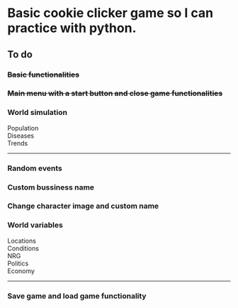 # Basic cookie clicker game so I can practice with python.

## To do

### ~~Basic functionalities~~
### ~~Main menu with a start button and close game functionalities~~
### World simulation

Population  
Diseases  
Trends  

---

### Random events
### Custom bussiness name
### Change character image and custom name
### World variables

Locations  
Conditions  
NRG  
Politics  
Economy  

---

### Save game and load game functionality
